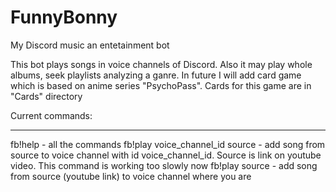 # FunnyBonny
My Discord music an entetainment bot

This bot plays songs in voice channels of Discord. Also it may play whole albums, seek playlists analyzing a ganre.
In future I will add card game which is based on anime series "PsychoPass". Cards for this game are in "Cards" directory

Current commands:
******************
fb!help - all the commands
fb!play voice_channel_id source - add song from source to voice channel with id voice_channel_id. Source is link on youtube video. This command is working too slowly now
fb!play source - add song from source (youtube link) to voice channel where you are 
